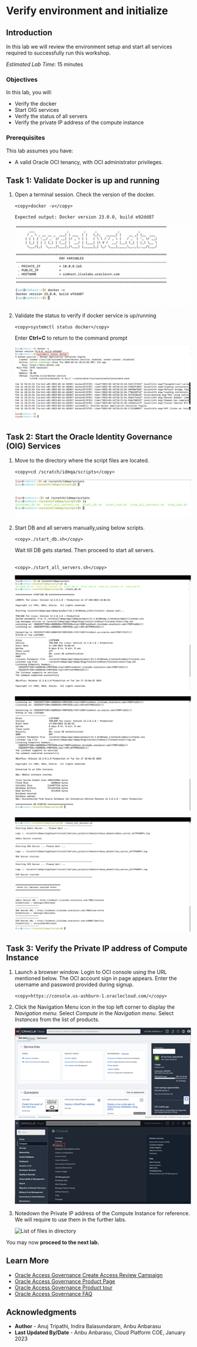 # Verify environment and initialize 

## Introduction

In this lab we will review the environment setup and start all services required to successfully run this workshop.

*Estimated Lab Time*: 15 minutes

### Objectives

In this lab, you will:
 * Verify the docker 
 * Start OIG services
 * Verify the status of all servers
 * Verify the private IP address of the compute instance 

### Prerequisites
This lab assumes you have:
- A valid Oracle OCI tenancy, with OCI administrator privileges. 


## Task 1: Validate Docker is up and running

1. Open a terminal session. Check the version of the docker.

    ```
    <copy>docker -v</copy>
    ```
    ```
    Expected output: Docker version 23.0.0, build e92dd87
    ```
    ![Check the version of docker](images/docker-version.png)

2. Validate the status to verify if docker service is up/running

    ```
    <copy>systemctl status docker</copy>
    ```
    Enter **Ctrl+C** to return to the command prompt

    ![Validate the status of docker](images/docker-info.png) 

## Task 2: Start the Oracle Identity Governance (OIG) Services

1. Move to the directory where the script files are located.
     
    ```
    <copy>cd /scratch/idmqa/scripts</copy>
    ```

    ![Move to script files location](images/script-file.png)
    ![List of files in directory](images/list-files.png)


2. Start DB and all servers manually,using below scripts.

    ```
    <copy>./start_db.sh</copy>
    ```
    Wait till DB gets started. Then proceed to start all servers.
     ```
    
    <copy>./start_all_servers.sh</copy>
    ```
    ![DB server started](images/start-db.png)

    ![DB server started](images/db-started.png)

    ![All servers are started](images/start-all-servers.png)

## Task 3: Verify the Private IP address of Compute Instance

1. Launch a browser window. Login to OCI console using the URL mentioned below. The OCI account sign in page appears. Enter the username and password provided during signup.
    
    ```
    <copy>https://console.us-ashburn-1.oraclecloud.com/</copy>
    ```

2. Click the Navigation Menu icon in the top left corner to display the *Navigation menu.* Select *Compute* in the *Navigation menu*. Select *Instances* from the list of products.
     
    ![Move to script files location](images/oci-console.png)
    ![List of files in directory](images/compute-instance.png)


2. Notedown the Private IP address of the Compute Instance for reference. We will require to use them in the further labs. 

      ![List of files in directory](images/private-ip.png)

 

You may now **proceed to the next lab.**

## Learn More

* [Oracle Access Governance Create Access Review Campaign](https://docs.oracle.com/en/cloud/paas/access-governance/pdapg/index.html)
* [Oracle Access Governance Product Page](https://www.oracle.com/security/cloud-security/access-governance/)
* [Oracle Access Governance Product tour](https://www.oracle.com/webfolder/s/quicktours/paas/pt-sec-access-governance/index.html)
* [Oracle Access Governance FAQ](https://www.oracle.com/security/cloud-security/access-governance/faq/)

## Acknowledgments
* **Author** - Anuj Tripathi, Indira Balasundaram, Anbu Anbarasu 
* **Last Updated By/Date** - Anbu Anbarasu, Cloud Platform COE, January 2023